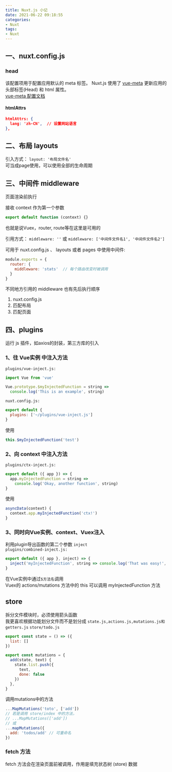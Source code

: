 ```yaml
---
title: Nuxt.js 小记
date: 2021-06-22 09:18:55
categories:
- Nuxt
tags:
- Nuxt
---
```


## 一、nuxt.config.js
### head
该配置项用于配置应用默认的 meta 标签。
Nuxt.js 使用了 [vue-meta](https://github.com/nuxt/vue-meta) 更新应用的 头部标签(Head) 和 html 属性。  
[vue-meta 配置文档](https://vue-meta.nuxtjs.org/api/#metainfo-properties)

#### htmlAttrs
```json
htmlAttrs: {
  lang: 'zh-CN',  // 设置网站语言
},
```

## 二、布局 layouts
引入方式：
`layout: '布局文件名'`  
可当成page使用，可以使用全部的生命周期

## 三、中间件 middleware
页面渲染前执行  

接收 context 作为第一个参数  
```js
export default function (context) {}
```

也就是说Vuex，router, route等在这里是可用的

引用方式：
`middleware: ''`
或
`middleware: ['中间件文件名1', '中间件文件名2']`

可用于 nuxt.config.js 、 layouts 或者 pages 中使用中间件:
```js
module.exports = {
  router: {
    middleware: 'stats'  // 每个路由改变时被调用
  }
}
```

不同地方引用的 middleware 也有先后执行顺序
1. nuxt.config.js
2. 匹配布局
3. 匹配页面

## 四、plugins
运行 js 插件，如axios的封装，第三方库的引入

### 1、往 Vue实例 中注入方法  
`plugins/vue-inject.js:`
```js
import Vue from 'vue'

Vue.prototype.$myInjectedFunction = string =>
  console.log('This is an example', string)
```
`nuxt.config.js:`
```js
export default {
  plugins: ['~/plugins/vue-inject.js']
}
```
使用
```js
this.$myInjectedFunction('test')
```

### 2、向 context 中注入方法
`plugins/ctx-inject.js:`
```js
export default ({ app }) => {
  app.myInjectedFunction = string =>
    console.log('Okay, another function', string)
}
```
使用
```js
asyncData(context) {
  context.app.myInjectedFunction('ctx!')
}
```
### 3、同时向Vue实例、context、Vuex注入
利用plugin导出函数的第二个参数 `inject`  
`plugins/combined-inject.js:`
```js
export default ({ app }, inject) => {
  inject('myInjectedFunction', string => console.log('That was easy!', string))
}
```
在Vue实例中通过`$方法名`调用  
Vuex的 actions/mutations 方法中的 this 可以调用 myInjectedFunction 方法

## store
拆分文件模块时，必须使用箭头函数  
我更喜欢根据功能划分文件而不是划分成 `state.js,actions.js,mutations.js和getters.js`
`store/todo.js`
```js
export const state = () => ({
  list: []
})

export const mutations = {
  add(state, text) {
    state.list.push({
      text,
      done: false
    })
  },
}
```
调用mutations中的方法
```js
...MapMutations('toto', ['add'])
// 若是调用 store/index 中的方法，
// ...MapMutations(['add'])
// 或
...mapMutations({
  add: 'todos/add' // 可重命名
})
```

### fetch 方法
fetch 方法会在渲染页面前被调用，作用是填充状态树 (store) 数据
